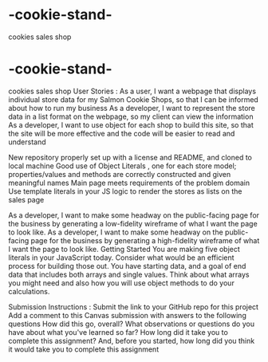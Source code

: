 # -cookie-stand-
cookies sales shop
# -cookie-stand-
cookies sales shop
User Stories :
As a user, I want a webpage that displays individual store data for my Salmon Cookie Shops, so that I can be informed about how to run my business
As a developer, I want to represent the store data in a list format on the webpage, so my client can view the information
As a developer, I want to use object for each shop   to build this site, so that the site will be more effective and the code will be easier to read and understand


New repository properly set up with a license and README, and cloned to local machine
Good use of Object Literals , one for each store model; properties/values and methods are correctly constructed and given meaningful names
Main page meets requirements of the problem domain
Use template literals in your JS logic to render the stores as lists on the sales page

As a developer, I want to make some headway on the public-facing page for the business by generating a low-fidelity wireframe of what I want the page to look like.
As a developer, I want to make some headway on the public-facing page for the business by generating a high-fidelity wireframe of what I want the page to look like.
Getting Started
You are making five object literals in your JavaScript today. Consider what would be an efficient process for building those out.
You have starting data, and a goal of end data that includes both arrays and single values. Think about what arrays you might need and also how you will use object methods to do your calculations.

Submission Instructions :
Submit the link to your GitHub repo for this project
Add a comment to this Canvas submission with answers to the following questions
How did this go, overall?
What observations or questions do you have about what you've learned so far?
How long did it take you to complete this assignment? And, before you started, how long did you think it would take you to complete this assignment
